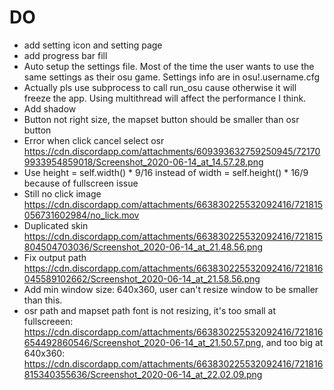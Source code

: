 # DO 
- add setting icon and setting page
- add progress bar fill
- Auto setup the settings file. Most of the time the user wants to use the same settings as their osu game. Settings info are in osu!.username.cfg
- Actually pls use subprocess to call run_osu cause otherwise it will freeze the app. Using multithread will affect the performance I think.
- Add shadow
- Button not right size, the mapset button should be smaller than osr button
- Error when click cancel select osr https://cdn.discordapp.com/attachments/609393632759250945/721709933954859018/Screenshot_2020-06-14_at_14.57.28.png
- Use height = self.width() * 9/16 instead of width = self.height() * 16/9 because of fullscreen issue
- Still no click image https://cdn.discordapp.com/attachments/663830225532092416/721815056731602984/no_lick.mov
- Duplicated skin https://cdn.discordapp.com/attachments/663830225532092416/721815804504703036/Screenshot_2020-06-14_at_21.48.56.png
- Fix output path https://cdn.discordapp.com/attachments/663830225532092416/721816045589102662/Screenshot_2020-06-14_at_21.58.56.png
- Add min window size: 640x360, user can't resize window to be smaller than this.
- osr path and mapset path font is not resizing, it's too small at fullscreeen: https://cdn.discordapp.com/attachments/663830225532092416/721816654492860546/Screenshot_2020-06-14_at_21.50.57.png, and too big at 640x360: https://cdn.discordapp.com/attachments/663830225532092416/721816815340355636/Screenshot_2020-06-14_at_22.02.09.png
